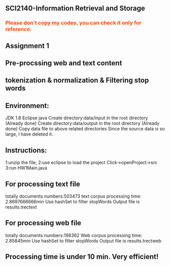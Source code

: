 ## SCI2140-Information Retrieval and Storage
### <font color=#FF4500> Please don't copy my codes, you can check it only for reference.</font>
## Assignment 1
## Pre-procssing web and text content 
## tokenization & normalization & Filtering stop words
## Environment:
JDK 1.8
Eclipse java
Create directory:data/input in the root directory (Already done)
Create directory:data/output in the root directory (Already done)
Copy data file to above related directories
Since the source data is so large, I have deleted it.

## Instructions:
1:unzip the file;
2:use eclipse to load the project
Click->openProject->src
3:run HW1Main.java

## For processing text file
totally documents numbers:503473
text corpus processing time: 2.8697666666min
Use hashSet to filter stopWords
Output file is results.trectext

## For processing web file
totally documents numbers:198362
Web corpus processing time: 2.85845min
Use hashSet to filter stopWords
Output file is results.trectweb

## Processing time is under 10 min. Very efficient!
